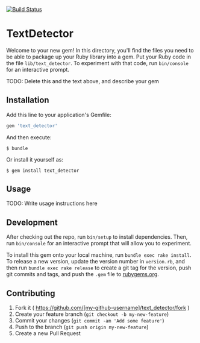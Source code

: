 [![Build Status](https://travis-ci.org/koshigoe/text_detector.svg)](https://travis-ci.org/koshigoe/text_detector)

# TextDetector

Welcome to your new gem! In this directory, you'll find the files you need to be able to package up your Ruby library into a gem. Put your Ruby code in the file `lib/text_detector`. To experiment with that code, run `bin/console` for an interactive prompt.

TODO: Delete this and the text above, and describe your gem

## Installation

Add this line to your application's Gemfile:

```ruby
gem 'text_detector'
```

And then execute:

    $ bundle

Or install it yourself as:

    $ gem install text_detector

## Usage

TODO: Write usage instructions here

## Development

After checking out the repo, run `bin/setup` to install dependencies. Then, run `bin/console` for an interactive prompt that will allow you to experiment.

To install this gem onto your local machine, run `bundle exec rake install`. To release a new version, update the version number in `version.rb`, and then run `bundle exec rake release` to create a git tag for the version, push git commits and tags, and push the `.gem` file to [rubygems.org](https://rubygems.org).

## Contributing

1. Fork it ( https://github.com/[my-github-username]/text_detector/fork )
2. Create your feature branch (`git checkout -b my-new-feature`)
3. Commit your changes (`git commit -am 'Add some feature'`)
4. Push to the branch (`git push origin my-new-feature`)
5. Create a new Pull Request

